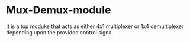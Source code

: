 # Mux-Demux-module
It is a top moduke that acts as either 4x1 multiplexer or 1x4 demultiplexer depending upon the provided control signal

